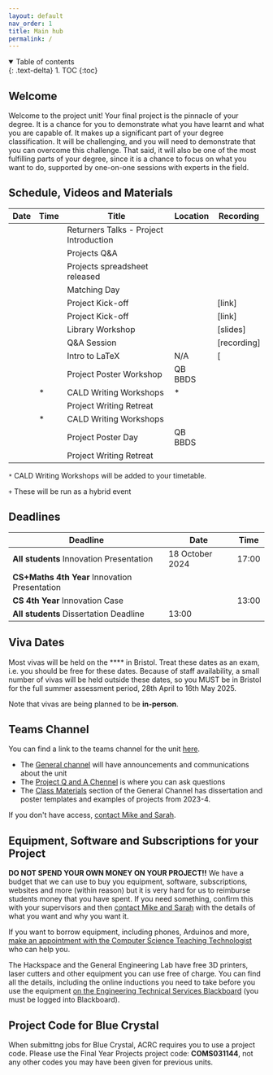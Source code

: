 ```yaml
---
layout: default
nav_order: 1
title: Main hub
permalink: /
---
```


<details open markdown="block">
<summary>
Table of contents
</summary>
{: .text-delta}
1. TOC
{:toc}
</details>

## Welcome

Welcome to the project unit! Your final project is the pinnacle of your degree.
It is a chance for you to demonstrate what you have learnt and what you are
capable of. It makes up a significant part of your degree classification. It
will be challenging, and you will need to demonstrate that you can overcome
this challenge. That said, it will also be one of the most fulfilling parts of
your degree, since it is a chance to focus on what you want to do, supported by
one-on-one sessions with experts in the field.

## Schedule, Videos and Materials

| **Date**   	| **Time** 	| **Title**               	| **Location**   	| **Recording**                                                                          	    |
|------------	|----------	|-------------------------	|----------------	|----------------------------------------------------------------------------------------	    |
|  	|   	| Returners Talks - Project Introduction       	|  	|   |
|  	|   	| Projects Q&A       	|  	|   |
|  	|   	| Projects spreadsheet released       	|  	|    |
|  	|   	| Matching Day       	|  	|     |
| 	|     	| Project Kick-off        	|  	| [link]
|  	|   	| Project Kick-off        	|  	| [link]    |
|  	|    	| Library Workshop        	|   	| [slides]|
|  	|    	| Q&A Session             	|    	| [recording]  |
|     |    | Intro to LaTeX            | N/A               | [   |
| 	| 	| Project Poster Workshop 	| QB BBDS        	|   |
| 	| *        	| CALD Writing Workshops  	| *              	|                                                                                        	    |
| 	|   	| Project Writing Retreat 	|      	|             |
|  	| *        	| CALD Writing Workshops  	|              	|                                                                                        	    |
| 	|    	| Project Poster Day      	| QB BBDS        	|                                                                                        	    |
| 	|    	| Project Writing Retreat 	|        	|                                                                                        	    |

`*` CALD Writing Workshops will be added to your timetable. 

`+` These will be run as a hybrid event


## Deadlines

| **Deadline**                                  	| **Date**   	| **Time** 	|
|-----------------------------------------------	|------------	|----------	|
| **All students** Innovation Presentation 	|  18 October 2024	|    17:00 	|
| **CS+Maths 4th Year** Innovation Presentation 	|  	|     	|
| **CS 4th Year** Innovation Case               	| 	| 13:00    	|
| **All students** Dissertation Deadline            	| 13:00	|     	|


## Viva Dates

Most vivas will be held on the **** in Bristol. Treat these dates as an exam, i.e. you should be free for these dates.  Because of staff availability, a small number of vivas will be held outside these dates, so you MUST be in Bristol for the full summer assessment period, 28th April to 16th May 2025.

Note that vivas are being planned to be **in-person**.



## Teams Channel

You can find a link to the teams channel for the unit
[here](https://teams.microsoft.com/l/team/19%3AK4nrxTho97cquGAF1BIZz-Pu7AlE5hVMQwuvDkr4A_g1%40thread.tacv2/conversations?groupId=2afc7cab-8743-48ed-aaaa-b0d542d2bb68&tenantId=b2e47f30-cd7d-4a4e-a5da-b18cf1a4151b).  

* The [General channel](https://teams.microsoft.com/l/channel/19%3AK4nrxTho97cquGAF1BIZz-Pu7AlE5hVMQwuvDkr4A_g1%40thread.tacv2/General?groupId=2afc7cab-8743-48ed-aaaa-b0d542d2bb68&tenantId=b2e47f30-cd7d-4a4e-a5da-b18cf1a4151b) will have announcements and communications about the unit
* The [Project Q and A Chennel](https://teams.microsoft.com/l/channel/19%3A6dad55759f244b258c80536771ee9401%40thread.tacv2/Project%20Q%20and%20A?groupId=2afc7cab-8743-48ed-aaaa-b0d542d2bb68&tenantId=b2e47f30-cd7d-4a4e-a5da-b18cf1a4151b) is where you can ask questions
* The [Class Materials](https://uob.sharepoint.com/:f:/r/teams/grp-2024-5IndividualProjects2/Shared%20Documents/General?csf=1&web=1&e=v6jcDe) section of the General Channel has dissertation and poster templates and examples of projects from 2023-4.

If you don't have access, [contact Mike and Sarah](/contact).

## Equipment, Software and Subscriptions for your Project

**DO NOT SPEND YOUR OWN MONEY ON YOUR PROJECT!!**
We have a budget that we can use to buy you equipment, software, subscriptions, websites and more (within reason) but it is very hard for us to reimburse students money that you have spent.  If you need something, confirm this with your supervisors and then [contact Mike and Sarah](/contact) with the details of what you want and why you want it.  

If you want to borrow equipment, including phones, Arduinos and more, [make an appointment with the Computer Science Teaching Technologist](https://outlook.office.com/book/bk_11TechnicalAdvice@bristol.ac.uk/?login_hint) who can help you.

The Hackspace and the General Engineering Lab have free 3D printers, laser cutters and other equipment you can use free of charge.  You can find all the details, including the online inductions you need to take before you use the equipment [on the Engineering Technical Services Blackboard](https://www.ole.bris.ac.uk/ultra/organizations/_238502_1/cl/outline) (you must be logged into Blackboard). 

## Project Code for Blue Crystal

When submittng jobs for Blue Crystal, ACRC requires you to use a project code. Please use the Final Year Projects project code: **COMS031144**, not any other codes you may have been given for previous units.
